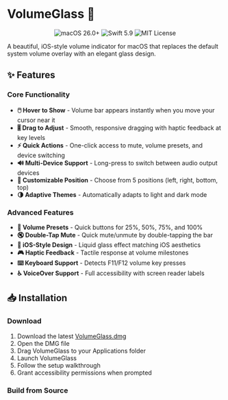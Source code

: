 # VolumeGlass 🎵

<p align="center">
  <img src="https://img.shields.io/badge/macOS-13.0+-blue.svg" alt="macOS 26.0+">
  <img src="https://img.shields.io/badge/Swift-5.9-orange.svg" alt="Swift 5.9">
  <img src="https://img.shields.io/badge/license-MIT-green.svg" alt="MIT License">
</p>

A beautiful, iOS-style volume indicator for macOS that replaces the default system volume overlay with an elegant glass design.

## ✨ Features

### Core Functionality
- **🖱️ Hover to Show** - Volume bar appears instantly when you move your cursor near it
- **🎚️ Drag to Adjust** - Smooth, responsive dragging with haptic feedback at key levels
- **⚡ Quick Actions** - One-click access to mute, volume presets, and device switching
- **🔊 Multi-Device Support** - Long-press to switch between audio output devices
- **🎨 Customizable Position** - Choose from 5 positions (left, right, bottom, top)
- **🌗 Adaptive Themes** - Automatically adapts to light and dark mode

### Advanced Features
- **🎯 Volume Presets** - Quick buttons for 25%, 50%, 75%, and 100%
- **🔇 Double-Tap Mute** - Quick mute/unmute by double-tapping the bar
- **📱 iOS-Style Design** - Liquid glass effect matching iOS aesthetics
- **🎮 Haptic Feedback** - Tactile response at volume milestones
- **⌨️ Keyboard Support** - Detects F11/F12 volume key presses
- **♿ VoiceOver Support** - Full accessibility with screen reader labels

## 📥 Installation

### Download
1. Download the latest [VolumeGlass.dmg](https://github.com/aarush67/VolumeBar-Code/releases/latest/download/VolumeGlass.dmg)
2. Open the DMG file
3. Drag VolumeGlass to your Applications folder
4. Launch VolumeGlass
5. Follow the setup walkthrough
6. Grant accessibility permissions when prompted

### Build from Source
